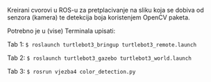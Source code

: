 Kreirani cvorovi u ROS-u za pretplacivanje na sliku koja se dobiva od senzora (kamera) te detekcija boja koristenjem OpenCV paketa.

Potrebno je u (vise) Terminala upisati: 

Tab 1: `$ roslaunch turtlebot3_bringup turtlebot3_remote.launch`

Tab 2: `$ roslaunch turtlebot3_gazebo turtlebot3_world.launch`

Tab 3: `$ rosrun vjezba4 color_detection.py`
